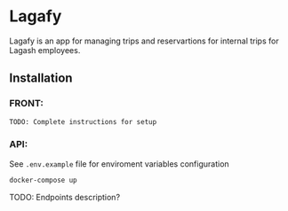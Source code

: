 # Lagafy

Lagafy is an app for managing trips and reservartions for internal trips for Lagash employees.

## Installation

### FRONT:

```bash
TODO: Complete instructions for setup
```

### API: 
See ```.env.example``` file for enviroment variables configuration

```bash
docker-compose up
```
TODO: Endpoints description?